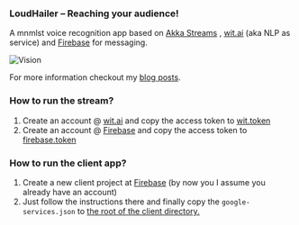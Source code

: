 ### LoudHailer – Reaching your audience!
A mnmlst voice recognition app based on [Akka Streams](http://akka.io) , [wit.ai](https://wit.ai/) (aka NLP as service) and [Firebase](firebase.google.com) for messaging. 

![Vision](http://i.imgur.com/CvWgRl0l.png) 

For more information checkout my [blog posts](http://qabbasi.github.io/articles/2016-09/loudhailer-vision). 

### How to run the stream?
1. Create an account @ [wit.ai](https://wit.ai/) and copy the access token to [wit.token](https://github.com/qabbasi/Loudhailer/blob/master/voice-recognition-stream/src/main/resources/application.conf) 
2. Create an account @ [Firebase](firebase.google.com) and copy the access token to [firebase.token](https://github.com/qabbasi/Loudhailer/blob/master/voice-recognition-stream/src/main/resources/application.conf) 

### How to run the client app?
1. Create a new client project at [Firebase](firebase.google.com) (by now you I assume you already have an account)
2. Just follow the instructions there and finally copy the `google-services.json` to [the root of the client directory.](https://github.com/qabbasi/Loudhailer/tree/master/LoudHailerClient) 
